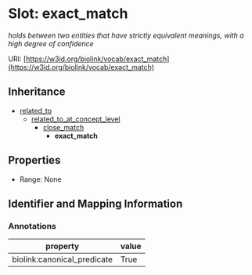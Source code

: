 # Slot: exact_match
_holds between two entities that have strictly equivalent meanings, with a high degree of confidence_


URI: [https://w3id.org/biolink/vocab/exact_match](https://w3id.org/biolink/vocab/exact_match)




## Inheritance

* [related_to](related_to.md)
    * [related_to_at_concept_level](related_to_at_concept_level.md)
        * [close_match](close_match.md)
            * **exact_match**



## Properties

 * Range: None



## Identifier and Mapping Information





### Annotations

| property | value |
| --- | --- |
| biolink:canonical_predicate | True |


